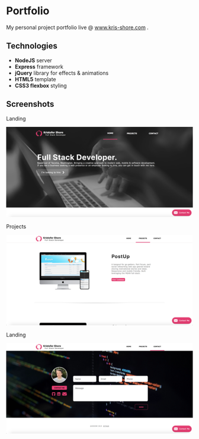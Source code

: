 # Portfolio
My personal project portfolio live @ www.kris-shore.com .
## Technologies
- **NodeJS** server
- **Express** framework
- **jQuery** library for effects & animations
- **HTML5** template
- **CSS3 flexbox** styling
## Screenshots
Landing

![alt text](./resources/landing.png "Portfolio landing page")

Projects

![alt text](./resources/projects.png "Portfolio projects section")

Landing

![alt text](./resources/contact.png "Portfolio contact section")
